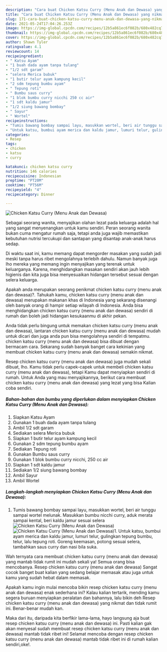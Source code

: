 ```yaml
---
description: "Cara buat Chicken Katsu Curry (Menu Anak dan Dewasa) yang nikmat Untuk Jualan"
title: "Cara buat Chicken Katsu Curry (Menu Anak dan Dewasa) yang nikmat Untuk Jualan"
slug: 171-cara-buat-chicken-katsu-curry-menu-anak-dan-dewasa-yang-nikmat-untuk-jualan
date: 2021-05-24T17:04:26.253Z
image: https://img-global.cpcdn.com/recipes/12b5a861ec6f082b/680x482cq70/chicken-katsu-curry-menu-anak-dan-dewasa-foto-resep-utama.jpg
thumbnail: https://img-global.cpcdn.com/recipes/12b5a861ec6f082b/680x482cq70/chicken-katsu-curry-menu-anak-dan-dewasa-foto-resep-utama.jpg
cover: https://img-global.cpcdn.com/recipes/12b5a861ec6f082b/680x482cq70/chicken-katsu-curry-menu-anak-dan-dewasa-foto-resep-utama.jpg
author: Shawn Tyler
ratingvalue: 4.1
reviewcount: 14
recipeingredient:
- " Katsu Ayam"
- "1 buah dada ayam tanpa tulang"
- "1/2 sdt garam"
- "selera Merica bubuk"
- "1 butir telur ayam kampung kecil"
- "2 sdm tepung bumbu ayam"
- " Tepung roti"
- " Bumbu saus curry"
- "1 blok bumbu curry nicchi 250 cc air"
- "1 sdt kaldu jamur"
- "1/2 siung bawang bombay"
- " Sayur"
- " Wortel"
recipeinstructions:
- "Tumis bawang bombay sampai layu, masukkan wortel, beri air tunggu sampai wortel melunak. Masukkan bumbu nicchi curry, aduk merata sampai kental, beri kaldu jamur sesuai selera"
- "Untuk katsu, bumbui ayam merica dan kaldu jamur, lumuri telur, gulingkan tepung bumbu, telur, lalu tepung roti. Goreng keemasan, potong sesuai selera, tambahkan saus curry dan nasi bila suka."
categories:
- Resep
tags:
- chicken
- katsu
- curry

katakunci: chicken katsu curry 
nutrition: 146 calories
recipecuisine: Indonesian
preptime: "PT20M"
cooktime: "PT56M"
recipeyield: "4"
recipecategory: Dinner

---
```



![Chicken Katsu Curry (Menu Anak dan Dewasa)](https://img-global.cpcdn.com/recipes/12b5a861ec6f082b/680x482cq70/chicken-katsu-curry-menu-anak-dan-dewasa-foto-resep-utama.jpg)

Sebagai seorang wanita, menyajikan olahan lezat pada keluarga adalah hal yang sangat menyenangkan untuk kamu sendiri. Peran seorang  wanita bukan cuma mengatur rumah saja, tetapi anda juga wajib memastikan kebutuhan nutrisi tercukupi dan santapan yang disantap anak-anak harus sedap.

Di waktu  saat ini, kamu memang dapat mengorder masakan yang sudah jadi meski tanpa harus ribet mengolahnya terlebih dahulu. Namun banyak juga lho mereka yang memang ingin menyajikan yang terenak untuk keluarganya. Karena, menghidangkan masakan sendiri akan jauh lebih higienis dan kita juga bisa menyesuaikan hidangan tersebut sesuai dengan selera keluarga. 



Apakah anda merupakan seorang penikmat chicken katsu curry (menu anak dan dewasa)?. Tahukah kamu, chicken katsu curry (menu anak dan dewasa) merupakan makanan khas di Indonesia yang sekarang disenangi oleh banyak orang di hampir setiap wilayah di Indonesia. Anda bisa menghidangkan chicken katsu curry (menu anak dan dewasa) sendiri di rumah dan boleh jadi hidangan kesukaanmu di akhir pekan.

Anda tidak perlu bingung untuk memakan chicken katsu curry (menu anak dan dewasa), lantaran chicken katsu curry (menu anak dan dewasa) mudah untuk dicari dan juga anda pun bisa mengolahnya sendiri di tempatmu. chicken katsu curry (menu anak dan dewasa) bisa dibuat dengan bermacam cara. Sekarang sudah banyak banget cara kekinian yang membuat chicken katsu curry (menu anak dan dewasa) semakin nikmat.

Resep chicken katsu curry (menu anak dan dewasa) juga mudah sekali dibuat, lho. Kamu tidak perlu capek-capek untuk membeli chicken katsu curry (menu anak dan dewasa), tetapi Kamu dapat menyiapkan sendiri di rumah. Untuk Anda yang mau menyajikannya, berikut cara membuat chicken katsu curry (menu anak dan dewasa) yang lezat yang bisa Kalian coba sendiri.

<!--inarticleads1-->

##### Bahan-bahan dan bumbu yang diperlukan dalam menyiapkan Chicken Katsu Curry (Menu Anak dan Dewasa):

1. Siapkan  Katsu Ayam
1. Gunakan 1 buah dada ayam tanpa tulang
1. Ambil 1/2 sdt garam
1. Sediakan selera Merica bubuk
1. Siapkan 1 butir telur ayam kampung kecil
1. Gunakan 2 sdm tepung bumbu ayam
1. Sediakan  Tepung roti
1. Gunakan  Bumbu saus curry
1. Gunakan 1 blok bumbu curry nicchi, 250 cc air
1. Siapkan 1 sdt kaldu jamur
1. Sediakan 1/2 siung bawang bombay
1. Ambil  Sayur
1. Ambil  Wortel




<!--inarticleads2-->

##### Langkah-langkah menyiapkan Chicken Katsu Curry (Menu Anak dan Dewasa):

1. Tumis bawang bombay sampai layu, masukkan wortel, beri air tunggu sampai wortel melunak. Masukkan bumbu nicchi curry, aduk merata sampai kental, beri kaldu jamur sesuai selera
<img src="https://img-global.cpcdn.com/steps/48f7cf35e98ecae2/160x128cq70/chicken-katsu-curry-menu-anak-dan-dewasa-langkah-memasak-1-foto.jpg" alt="Chicken Katsu Curry (Menu Anak dan Dewasa)"><img src="https://img-global.cpcdn.com/steps/cdb5c39f97364174/160x128cq70/chicken-katsu-curry-menu-anak-dan-dewasa-langkah-memasak-1-foto.jpg" alt="Chicken Katsu Curry (Menu Anak dan Dewasa)">1. Untuk katsu, bumbui ayam merica dan kaldu jamur, lumuri telur, gulingkan tepung bumbu, telur, lalu tepung roti. Goreng keemasan, potong sesuai selera, tambahkan saus curry dan nasi bila suka.




Wah ternyata cara membuat chicken katsu curry (menu anak dan dewasa) yang mantab tidak rumit ini mudah sekali ya! Semua orang bisa mencobanya. Resep chicken katsu curry (menu anak dan dewasa) Sangat cocok banget buat kalian yang sedang belajar memasak atau juga untuk kamu yang sudah hebat dalam memasak.

Apakah kamu ingin mulai mencoba bikin resep chicken katsu curry (menu anak dan dewasa) enak sederhana ini? Kalau kalian tertarik, mending kamu segera buruan menyiapkan peralatan dan bahannya, lalu bikin deh Resep chicken katsu curry (menu anak dan dewasa) yang nikmat dan tidak rumit ini. Benar-benar mudah kan. 

Maka dari itu, daripada kita berfikir lama-lama, hayo langsung aja buat resep chicken katsu curry (menu anak dan dewasa) ini. Pasti kalian gak akan menyesal sudah membuat resep chicken katsu curry (menu anak dan dewasa) mantab tidak ribet ini! Selamat mencoba dengan resep chicken katsu curry (menu anak dan dewasa) mantab tidak ribet ini di rumah kalian sendiri,oke!.

